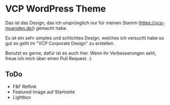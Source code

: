 # VCP WordPress Theme

Das ist das Design, das ich ursprünglich nur für meinen Stamm (https://vcp-muenden.de/) gemacht habe.

Es ist ein sehr simples und schlichtes Design, welches ich versucht habe so gut es geht im "VCP Corporate Design" zu erstellen.

Benutzt es gerne, dafür ist es auch hier. Wenn ihr Verbesserungen seht, freue ich mich über einen Pull Request. :)

ToDo
-------------------------
* F&F Reflink
* Featured Image auf Startseite
* Lightbox